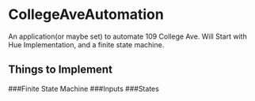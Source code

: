 # CollegeAveAutomation
An application(or maybe set) to automate 109 College Ave.
Will Start with Hue Implementation, and a finite state machine.
## Things to Implement
###Finite State Machine
###Inputs
###States
